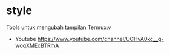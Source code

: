 # style

Tools untuk mengubah tampilan Termux:v

- Youtube https://www.youtube.com/channel/UCHvA0kc__g-woqXMEcBTRmA

